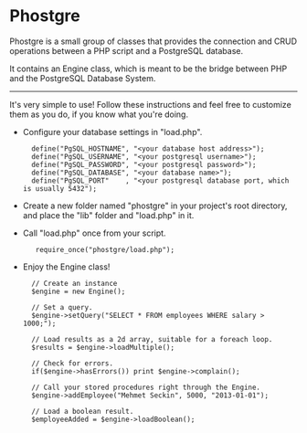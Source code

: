 Phostgre
===========
Phostgre is a small group of classes that provides the connection and CRUD operations between a PHP script and a  PostgreSQL database.

It contains an Engine class, which is meant to be the bridge between PHP and the PostgreSQL Database System.

-----------

It's very simple to use! Follow these instructions and feel free to customize them as you do, if you know what you're doing.

* Configure your database settings in "load.php".
	
		define("PgSQL_HOSTNAME", "<your database host address>");
		define("PgSQL_USERNAME", "<your postgresql username>");
		define("PgSQL_PASSWORD", "<your postgresql password>");
		define("PgSQL_DATABASE", "<your database name>");
		define("PgSQL_PORT"    , "<your postgresql database port, which is usually 5432");

* Create a new folder named "phostgre" in your project's root directory, and place the "lib" folder and "load.php" in it.

* Call "load.php" once from your script.

		 require_once("phostgre/load.php");
	
* Enjoy the Engine class!


		// Create an instance
		$engine = new Engine(); 
		
		// Set a query.
		$engine->setQuery("SELECT * FROM employees WHERE salary > 1000;"); 
		
		// Load results as a 2d array, suitable for a foreach loop.
		$results = $engine->loadMultiple(); 
		
		// Check for errors.
		if($engine->hasErrors()) print $engine->complain(); 
		
		// Call your stored procedures right through the Engine.
		$engine->addEmployee("Mehmet Seckin", 5000, "2013-01-01");
		
		// Load a boolean result.
		$employeeAdded = $engine->loadBoolean();
